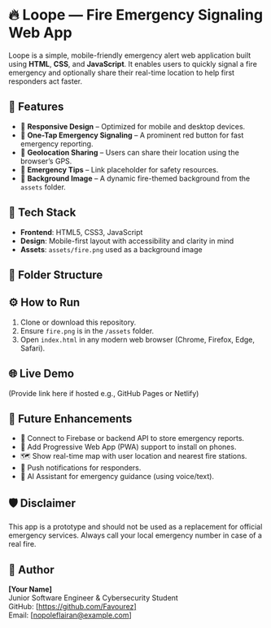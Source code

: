 # 🔥 Loope — Fire Emergency Signaling Web App

Loope is a simple, mobile-friendly emergency alert web application built using **HTML**, **CSS**, and **JavaScript**. It enables users to quickly signal a fire emergency and optionally share their real-time location to help first responders act faster.

## 🚀 Features

- 📱 **Responsive Design** – Optimized for mobile and desktop devices.
- 🚨 **One-Tap Emergency Signaling** – A prominent red button for fast emergency reporting.
- 📍 **Geolocation Sharing** – Users can share their location using the browser’s GPS.
- 🧯 **Emergency Tips** – Link placeholder for safety resources.
- 🌆 **Background Image** – A dynamic fire-themed background from the `assets` folder.

## 🧩 Tech Stack

- **Frontend**: HTML5, CSS3, JavaScript
- **Design**: Mobile-first layout with accessibility and clarity in mind
- **Assets**: `assets/fire.png` used as a background image

## 📂 Folder Structure


## ⚙️ How to Run

1. Clone or download this repository.
2. Ensure `fire.png` is in the `/assets` folder.
3. Open `index.html` in any modern web browser (Chrome, Firefox, Edge, Safari).

## 🌐 Live Demo

(Provide link here if hosted e.g., GitHub Pages or Netlify)

## 📌 Future Enhancements

- 🔐 Connect to Firebase or backend API to store emergency reports.
- 📲 Add Progressive Web App (PWA) support to install on phones.
- 🗺️ Show real-time map with user location and nearest fire stations.
- 📢 Push notifications for responders.
- 🧠 AI Assistant for emergency guidance (using voice/text).

## 🛡️ Disclaimer

This app is a prototype and should not be used as a replacement for official emergency services. Always call your local emergency number in case of a real fire.

## 🙌 Author

**[Your Name]**  
Junior Software Engineer & Cybersecurity Student  
GitHub: [https://github.com/Favourez]  
Email: [nopoleflairan@example.com]


